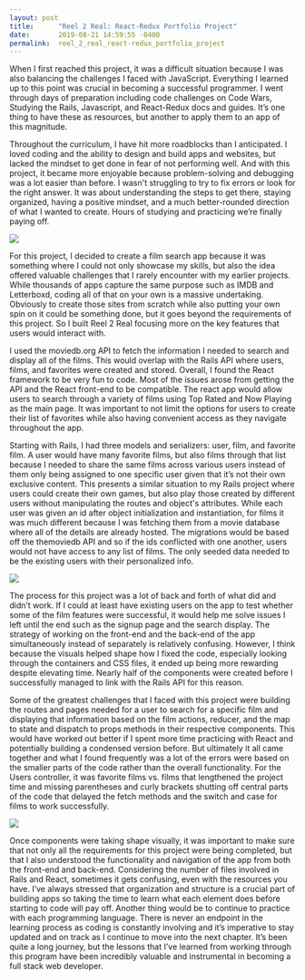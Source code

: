 ```yaml
---
layout: post
title:      "Reel 2 Real: React-Redux Portfolio Project"
date:       2019-08-21 14:59:55 -0400
permalink:  reel_2_real_react-redux_portfolio_project
---
```


When I first reached this project, it was a difficult situation because I was also balancing the challenges I faced with JavaScript. Everything I learned up to this point was crucial in becoming a successful programmer. I went through days of preparation including code challenges on Code Wars, Studying the Rails, Javascript, and React-Redux docs and guides. It’s one thing to have these as resources, but another to apply them to an app of this magnitude. 

Throughout the curriculum, I have hit more roadblocks than I anticipated. I loved coding and the ability to design and build apps and websites, but lacked the mindset to get done in fear of not performing well. And with this project, it became more enjoyable because problem-solving and debugging was a lot easier than before. I wasn't struggling to try to fix errors or look for the right answer. It was about understanding the steps to get there, staying organized, having a positive mindset, and a much better-rounded direction of what I wanted to create. Hours of studying and practicing we’re finally paying off.

![](https://i.imgur.com/zOoOKLn.jpg)

For this project, I decided to create a film search app because it was something where I could not only showcase my skills, but also the idea offered valuable challenges that I rarely encounter with my earlier projects. While thousands of apps capture the same purpose such as IMDB and Letterboxd, coding all of that on your own is a massive undertaking. Obviously to create those sites from scratch while also putting your own spin on it could be something done, but it goes beyond the requirements of this project. So I built Reel 2 Real focusing more on the key features that users would interact with. 

I used the moviedb.org API to fetch the information I needed to search and display all of the films. This would overlap with the Rails API where users, films, and favorites were created and stored. Overall, I found the React framework to be very fun to code. Most of the issues arose from getting the API and the React front-end to be compatible. The react app would allow users to search through a variety of films using Top Rated and Now Playing as the main page. It was important to not limit the options for users to create their list of favorites while also having convenient access as they navigate throughout the app. 

Starting with Rails, I had three models and serializers: user, film, and favorite film. A user would have many favorite films, but also films through that list because I needed to share the same films across various users instead of them only being assigned to one specific user given that it’s not their own exclusive content. This presents a similar situation to my Rails project where users could create their own games, but also play those created by different users without manipulating the routes and object's attributes. While each user was given an id after object initialization and instantiation, for films it was much different because I was fetching them from a movie database where all of the details are already hosted. The migrations would be based off the themoviedb API and so if the ids conflicted with one another, users would not have access to any list of films. The only seeded data needed to be the existing users with their personalized info. 

![](https://i.imgur.com/ZNZBZ5B.png)

The process for this project was a lot of back and forth of what did and didn’t work. If I could at least have existing users on the app to test whether some of the film features were successful, it would help me solve issues I left until the end such as the signup page and the search display. The strategy of working on the front-end and the back-end of the app simultaneously instead of separately is relatively confusing. However, I think because the visuals helped shape how I fixed the code, especially looking through the containers and CSS files, it ended up being more rewarding despite elevating time. Nearly half of the components were created before I successfully managed to link with the Rails API for this reason.

Some of the greatest challenges that I faced with this project were building the routes and pages needed for a user to search for a specific film and displaying that information based on the film actions, reducer, and the map to state and dispatch to props methods in their respective components. This would have worked out better if I spent more time practicing with React and potentially building a condensed version before. But ultimately it all came together and what I found frequently was a lot of the errors were based on the smaller parts of the code rather than the overall functionality. For the Users controller, it was favorite films vs. films that lengthened the project time and missing parentheses and curly brackets shutting off central parts of the code that delayed the fetch methods and the switch and case for films to work successfully. 

![](https://i.imgur.com/xQNfe7j.png)

Once components were taking shape visually, it was important to make sure that not only all the requirements for this project were being completed, but that I also understood the functionality and navigation of the app from both the front-end and back-end. Considering the number of files involved in Rails and React, sometimes it gets confusing, even with the resources you have. I’ve always stressed that organization and structure is a crucial part of building apps so taking the time to learn what each element does before starting to code will pay off. Another thing would be to continue to practice with each programming language. There is never an endpoint in the learning process as coding is constantly involving and it’s imperative to stay updated and on track as I continue to move into the next chapter. It’s been quite a long journey, but the lessons that I’ve learned from working through this program have been incredibly valuable and instrumental in becoming a full stack web developer.

